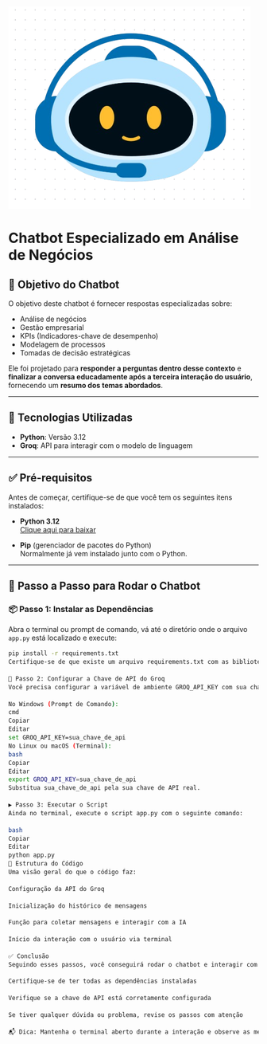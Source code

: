 
![Desenho da Cabeça de um Robô](robo.png)
# Chatbot Especializado em Análise de Negócios

## 🎯 Objetivo do Chatbot

O objetivo deste chatbot é fornecer respostas especializadas sobre:

- Análise de negócios  
- Gestão empresarial  
- KPIs (Indicadores-chave de desempenho)  
- Modelagem de processos  
- Tomadas de decisão estratégicas  

Ele foi projetado para **responder a perguntas dentro desse contexto** e **finalizar a conversa educadamente após a terceira interação do usuário**, fornecendo um **resumo dos temas abordados**.

---

## 🧰 Tecnologias Utilizadas

- **Python**: Versão 3.12  
- **Groq**: API para interagir com o modelo de linguagem

---

## ✅ Pré-requisitos

Antes de começar, certifique-se de que você tem os seguintes itens instalados:

- **Python 3.12**  
  [Clique aqui para baixar](https://www.python.org/downloads/)

- **Pip** (gerenciador de pacotes do Python)  
  Normalmente já vem instalado junto com o Python.

---

## 🚀 Passo a Passo para Rodar o Chatbot

### 📦 Passo 1: Instalar as Dependências

Abra o terminal ou prompt de comando, vá até o diretório onde o arquivo `app.py` está localizado e execute:

```bash
pip install -r requirements.txt
Certifique-se de que existe um arquivo requirements.txt com as bibliotecas necessárias.

🔑 Passo 2: Configurar a Chave de API do Groq
Você precisa configurar a variável de ambiente GROQ_API_KEY com sua chave de API do Groq.

No Windows (Prompt de Comando):
cmd
Copiar
Editar
set GROQ_API_KEY=sua_chave_de_api
No Linux ou macOS (Terminal):
bash
Copiar
Editar
export GROQ_API_KEY=sua_chave_de_api
Substitua sua_chave_de_api pela sua chave de API real.

▶️ Passo 3: Executar o Script
Ainda no terminal, execute o script app.py com o seguinte comando:

bash
Copiar
Editar
python app.py
🧠 Estrutura do Código
Uma visão geral do que o código faz:

Configuração da API do Groq

Inicialização do histórico de mensagens

Função para coletar mensagens e interagir com a IA

Início da interação com o usuário via terminal

✅ Conclusão
Seguindo esses passos, você conseguirá rodar o chatbot e interagir com ele através do terminal.

Certifique-se de ter todas as dependências instaladas

Verifique se a chave de API está corretamente configurada

Se tiver qualquer dúvida ou problema, revise os passos com atenção

📬 Dica: Mantenha o terminal aberto durante a interação e observe as mensagens retornadas. Isso facilitará testes e ajustes caso necessário.

